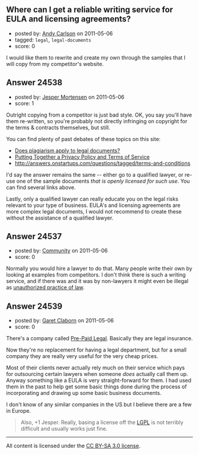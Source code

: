## Where can I get a reliable writing service for EULA and licensing agreements?

- posted by: [Andy Carlson](https://stackexchange.com/users/-1/10270-andy-carlson) on 2011-05-06
- tagged: `legal`, `legal-documents`
- score: 0

I would like them to rewrite and create my own through the samples that I will copy from my competitor's website.


## Answer 24538

- posted by: [Jesper Mortensen](https://stackexchange.com/users/-1/1261-jesper-mortensen) on 2011-05-06
- score: 1

<p>Outright copying from a competitor is just bad style. OK, you say you'll have them re-written, so you're probably not directly infringing on copyright for the terms &amp; contracts themselves, but still.</p>

<p>You can find plenty of past debates of these topics on this site:</p>

<ul>
<li><a href="http://answers.onstartups.com/questions/8098/does-plagiarism-apply-to-legal-documents/8120#8120">Does plagiarism apply to legal documents?</a></li>
<li><a href="http://answers.onstartups.com/questions/5854/putting-together-a-privacy-policy-and-terms-of-service/">Putting Together a Privacy Policy and Terms of Service</a></li>
<li><a href="http://answers.onstartups.com/questions/tagged/terms-and-conditions">http://answers.onstartups.com/questions/tagged/terms-and-conditions</a></li>
</ul>

<p>I'd say the answer remains the same -- either go to a qualified lawyer, or re-use one of the sample documents <em>that is openly licensed for such use</em>. You can find several links above.</p>

<p>Lastly, only a qualified lawyer can really educate you on the legal risks relevant to your type of business. EULA's and licensing agreements are more complex legal documents, I would not recommend to create these without the assistance of a qualified lawyer.</p>



## Answer 24537

- posted by: [Community](https://stackexchange.com/users/-1/-1-community) on 2011-05-06
- score: 0

<p>Normally you would hire a lawyer to do that.  Many people write their own by looking at examples from competitors.  I don't think there is such a writing service, and if there was and it was by non-lawyers it might even be illegal as <a href="http://en.wikipedia.org/wiki/Practice_of_law#Unauthorized_practice_of_law" rel="nofollow">unauthorized practice of law</a>.</p>



## Answer 24539

- posted by: [Garet Claborn](https://stackexchange.com/users/-1/7126-garet-claborn) on 2011-05-06
- score: 0

There's a company called [Pre-Paid Legal](https://www.prepaidlegal.com/). Basically they are legal insurance.

Now they're no replacement for having a legal department, but for a small company they are really very useful for the very cheap prices. 

Most of their clients never actually rely much on their service which pays for outsourcing certain lawyers when someone *does* actually call them up. Anyway something like a EULA is very straight-forward for them. I had used them in the past to help get some basic things done during the process of incorporating and drawing up some basic business documents.

I don't know of any similar companies in the US but I believe there are a few in Europe.

> Also, +1 Jesper. Really, basing a license off the [LGPL](http://www.gnu.org/licenses/gpl-faq.html#ModifyGPL) is not terribly difficult and usually works just fine.



---

All content is licensed under the [CC BY-SA 3.0 license](https://creativecommons.org/licenses/by-sa/3.0/).
